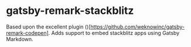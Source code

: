 # gatsby-remark-stackblitz
Based upon the excellent plugin ()[https://github.com/weknowinc/gatsby-remark-codepen].
Adds support to embed stackblitz apps using Gatsby Markdown.
